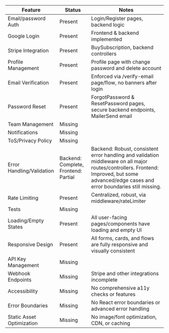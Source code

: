 | Feature                | Status   | Notes                                                      |
|------------------------|----------|------------------------------------------------------------|
| Email/password Auth    | Present  | Login/Register pages, backend logic                         |
| Google Login           | Present  | Frontend & backend implemented                              |
| Stripe Integration     | Present  | BuySubscription, backend controllers                        |
| Profile Management     | Present  | Profile page with change password and delete account        |
| Email Verification     | Present  | Enforced via /verify-email page/flow, no banners after login  |
| Password Reset         | Present  | ForgotPassword & ResetPassword pages, secure backend endpoints, MailerSend email |
| Team Management        | Missing  |                                                            |
| Notifications          | Missing  |                                                            |
| ToS/Privacy Policy     | Missing  |                                                            |
| Error Handling/Validation | Backend: Complete, Frontend: Partial | Backend: Robust, consistent error handling and validation middleware on all major routes/controllers. Frontend: Improved, but some advanced/edge cases and error boundaries still missing. |
| Rate Limiting          | Present  | Centralized, robust, via middleware/rateLimiter            |
| Tests                  | Missing  |                                                            |
| Loading/Empty States   | Present  | All user-facing pages/components have loading and empty UI  |
| Responsive Design      | Present  | All forms, cards, and flows are fully responsive and visually consistent |
| API Key Management     | Missing  |                                                            |
| Webhook Endpoints      | Missing  | Stripe and other integrations incomplete                    |
| Accessibility         | Missing  | No comprehensive a11y checks or features                    |
| Error Boundaries      | Missing  | No React error boundaries or advanced error handling        |
| Static Asset Optimization | Missing  | No image/font optimization, CDN, or caching                |